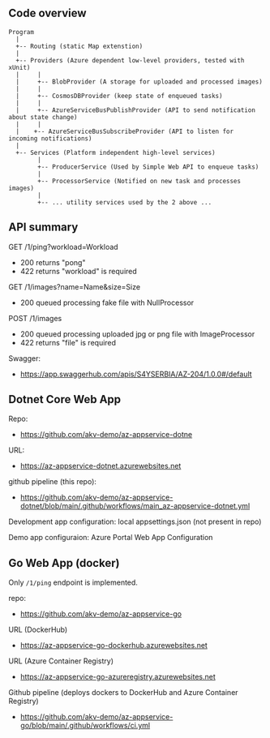 ## Code overview

```text
Program
  |
  +-- Routing (static Map extenstion)
  |
  +-- Providers (Azure dependent low-level providers, tested with xUnit)
  |     |
  |     +-- BlobProvider (A storage for uploaded and processed images)
  |     |
  |     +-- CosmosDBProvider (keep state of enqueued tasks)
  |     |
  |     +-- AzureServiceBusPublishProvider (API to send notification about state change)
  |     |
  |    +-- AzureServiceBusSubscribeProvider (API to listen for incoming notifications)
  |
  +-- Services (Platform independent high-level services)
        |
        +-- ProducerService (Used by Simple Web API to enqueue tasks)
        |
        +-- ProcessorService (Notified on new task and processes images)
        |
        +-- ... utility services used by the 2 above ...

```
  
## API summary

GET /1/ping?workload=Workload
 - 200 returns "pong"
 - 422 returns "workload" is required

GET /1/images?name=Name&size=Size
 - 200 queued processing fake file with NullProcessor

POST /1/images
 - 200 queued processing uploaded jpg or png file with ImageProcessor
 - 422 returns "file" is required

Swagger:
- https://app.swaggerhub.com/apis/S4YSERBIA/AZ-204/1.0.0#/default

## Dotnet Core Web App

Repo:
 - https://github.com/akv-demo/az-appservice-dotne

URL:
 - https://az-appservice-dotnet.azurewebsites.net


github pipeline (this repo):
 - https://github.com/akv-demo/az-appservice-dotnet/blob/main/.github/workflows/main_az-appservice-dotnet.yml

Development app configuration: local appsettings.json (not present in repo)

Demo app configuraion: Azure Portal Web App Configuration

## Go Web App (docker)

Only `/1/ping` endpoint is implemented.

repo:
 - https://github.com/akv-demo/az-appservice-go

URL (DockerHub)
 - https://az-appservice-go-dockerhub.azurewebsites.net

URL (Azure Container Registry)
 - https://az-appservice-go-azureregistry.azurewebsites.net


Github pipeline (deploys dockers to DockerHub and Azure Container Registry) 
 - https://github.com/akv-demo/az-appservice-go/blob/main/.github/workflows/ci.yml
